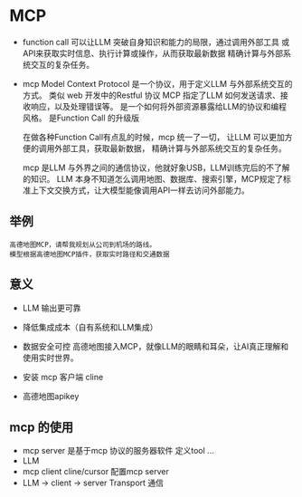 # MCP

- function call 
    可以让LLM 突破自身知识和能力的局限，通过调用外部工具
    或API来获取实时信息、执行计算或操作，从而获取最新数据
    精确计算与外部系统交互的复杂任务。

- mcp Model Context Protocol 
    是一个协议，用于定义LLM 与外部系统交互的方式。 类似 web 开发中的Restful 协议 
    MCP 指定了LLM 如何发送请求、接收响应，以及处理错误等。
    是一个如何将外部资源暴露给LLM的协议和编程风格。
    是Function Call 的升级版 

    在做各种Function Call有点乱的时候，mcp 统一了一切，
    让LLM 可以更加方便的调用外部工具，获取最新数据，
    精确计算与外部系统交互的复杂任务。

    mcp 是LLM 与外界之间的通信协议，他就好象USB，LLM训练完后的不了解的知识。
    LLM 本身不知道怎么调用地图、数据库、搜索引擎，MCP规定了标准上下文交换方式，让大模型能像调用API一样去访问外部能力。

## 举例
    高德地图MCP，请帮我规划从公司到机场的路线。
    模型根据高德地图MCP插件，获取实时路径和交通数据 

## 意义
- LLM 输出更可靠
- 降低集成成本（自有系统和LLM集成）
- 数据安全可控
高德地图接入MCP，就像LLM的眼睛和耳朵，让AI真正理解和使用实时世界。

- 安装 mcp 客户端 cline
- 高德地图apikey 

## mcp 的使用
- mcp server 是基于mcp 协议的服务器软件 
    定义tool ...
- LLM
- mcp client cline/cursor 
    配置mcp server
- LLM -> client -> server Transport 通信 